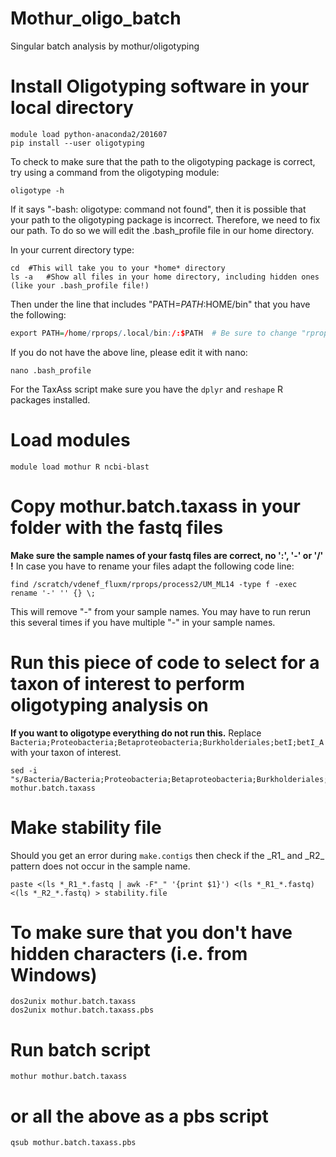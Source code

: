# Mothur_oligo_batch
Singular batch analysis by mothur/oligotyping

# Install Oligotyping software in your local directory
```
module load python-anaconda2/201607
pip install --user oligotyping
```
To check to make sure that the path to the oligotyping package is correct, try using a command from the oligotyping module:

```
oligotype -h
```
If it says "-bash: oligotype: command not found", then it is possible that your path to the oligotyping package is incorrect.  Therefore, we need to fix our path.  To do so we will edit the .bash_profile file in our home directory.

In your current directory type:
```
cd 	#This will take you to your *home* directory
ls -a 	#Show all files in your home directory, including hidden ones (like your .bash_profile file!)
```
Then under the line that includes "PATH=$PATH:$HOME/bin" that you have the following:
```R
export PATH=/home/rprops/.local/bin:/:$PATH  # Be sure to change "rprops" to YOUR USER NAME!
```
If you do not have the above line, please edit it with nano:

```
nano .bash_profile
```

For the TaxAss script make sure you have the <code>dplyr</code> and <code>reshape</code> R packages installed.
#  Load modules
```
module load mothur R ncbi-blast
```

# Copy mothur.batch.taxass in your folder with the fastq files
**Make sure the sample names of your fastq files are correct, no ':', '-' or '/' !**
In case you have to rename your files adapt the following code line:
```
find /scratch/vdenef_fluxm/rprops/process2/UM_ML14 -type f -exec rename '-' '' {} \;
```
This will remove "-" from your sample names. You may have to run rerun this several times if you have multiple "-" in your sample names.

# Run this piece of code to select for a taxon of interest to perform oligotyping analysis on
**If you want to oligotype everything do not run this.** 
Replace <code> Bacteria;Proteobacteria;Betaproteobacteria;Burkholderiales;betI;betI_A </code> with your taxon of interest.
```
sed -i "s/Bacteria/Bacteria;Proteobacteria;Betaproteobacteria;Burkholderiales;betI;betI_A/g" mothur.batch.taxass
```

# Make stability file
Should you get an error during <code>make.contigs</code> then check if the &#95;R1&#95; and &#95;R2&#95; pattern does not occur in the sample name.
```
paste <(ls *_R1_*.fastq | awk -F"_" '{print $1}') <(ls *_R1_*.fastq) <(ls *_R2_*.fastq) > stability.file
```

# To make sure that you don't have hidden characters (i.e. from Windows)
```
dos2unix mothur.batch.taxass
dos2unix mothur.batch.taxass.pbs
```
# Run batch script
```
mothur mothur.batch.taxass
```
# or all the above as a pbs script
```
qsub mothur.batch.taxass.pbs
```
